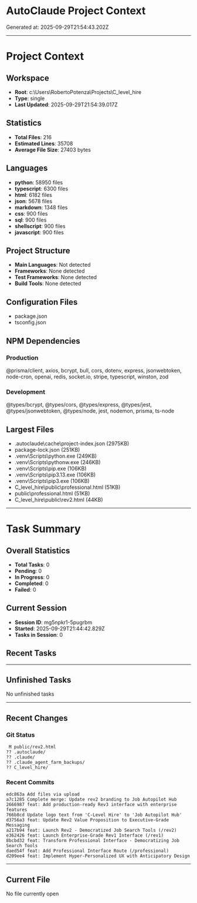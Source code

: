 # AutoClaude Project Context

Generated at: 2025-09-29T21:54:43.202Z

---

# Project Context

## Workspace
- **Root**: c:\Users\RobertoPotenza\Projects\C_level_hire
- **Type**: single
- **Last Updated**: 2025-09-29T21:54:39.017Z

## Statistics
- **Total Files**: 216
- **Estimated Lines**: 35708
- **Average File Size**: 27403 bytes

## Languages
- **python**: 58950 files
- **typescript**: 6300 files
- **html**: 6182 files
- **json**: 5678 files
- **markdown**: 1348 files
- **css**: 900 files
- **sql**: 900 files
- **shellscript**: 900 files
- **javascript**: 900 files

## Project Structure
- **Main Languages**: Not detected
- **Frameworks**: None detected
- **Test Frameworks**: None detected
- **Build Tools**: None detected

## Configuration Files
- package.json
- tsconfig.json


## NPM Dependencies
### Production
@prisma/client, axios, bcrypt, bull, cors, dotenv, express, jsonwebtoken, node-cron, openai, redis, socket.io, stripe, typescript, winston, zod

### Development
@types/bcrypt, @types/cors, @types/express, @types/jest, @types/jsonwebtoken, @types/node, jest, nodemon, prisma, ts-node


## Largest Files
- .autoclaude\cache\project-index.json (2975KB)
- package-lock.json (251KB)
- .venv\Scripts\python.exe (249KB)
- .venv\Scripts\pythonw.exe (246KB)
- .venv\Scripts\pip.exe (106KB)
- .venv\Scripts\pip3.13.exe (106KB)
- .venv\Scripts\pip3.exe (106KB)
- C_level_hire\public\professional.html (51KB)
- public\professional.html (51KB)
- C_level_hire\public\rev2.html (44KB)


---

# Task Summary

## Overall Statistics
- **Total Tasks**: 0
- **Pending**: 0
- **In Progress**: 0
- **Completed**: 0
- **Failed**: 0

## Current Session
- **Session ID**: mg5npkr1-5pugrbm
- **Started**: 2025-09-29T21:44:42.829Z
- **Tasks in Session**: 0

## Recent Tasks



---

## Unfinished Tasks
No unfinished tasks

---

## Recent Changes

### Git Status
```
 M public/rev2.html
?? .autoclaude/
?? .claude/
?? .claude_agent_farm_backups/
?? C_level_hire/

```

### Recent Commits
```
edc863a Add files via upload
a7c1285 Complete merge: Update rev2 branding to Job Autopilot Hub
2666987 feat: Add production-ready Rev3 interface with enterprise features
766b8cd Update logo text from 'C-Level Hire' to 'Job Autopilot Hub'
d3756a3 feat: Update Rev2 Value Proposition to Executive-Grade Messaging
a217b94 feat: Launch Rev2 - Democratized Job Search Tools (/rev2)
e362426 feat: Launch Enterprise-Grade Rev1 Interface (/rev1)
8bcbd32 feat: Transform Professional Interface - Democratizing Job Search Tools
daed54f feat: Add Professional Interface Route (/professional)
d209ee4 feat: Implement Hyper-Personalized UX with Anticipatory Design

```

---

## Current File
No file currently open